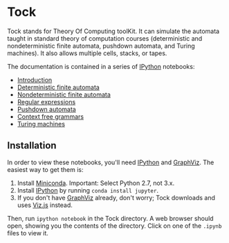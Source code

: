 Tock
====

Tock stands for Theory Of Computing toolKit. It can simulate the
automata taught in standard theory of computation courses
(deterministic and nondeterministic finite automata, pushdown
automata, and Turing machines). It also allows multiple cells, stacks,
or tapes.

The documentation is contained in a series of [IPython] notebooks:

- [Introduction](Introduction.ipynb)
- [Deterministic finite automata](DFAs.ipynb)
- [Nondeterministic finite automata](NFAs.ipynb)
- [Regular expressions](Regexps.ipynb)
- [Pushdown automata](PDAs.ipynb)
- [Context free grammars](CFGs.ipynb)
- [Turing machines](TMs.ipynb)

Installation
------------

In order to view these notebooks, you'll need [IPython] and
[GraphViz]. The easiest way to get them is:

1. Install [Miniconda]. Important: Select Python 2.7, not 3.x.
2. Install [IPython] by running `conda install jupyter`.
3. If you don't have [GraphViz] already, don't worry; Tock downloads
   and uses [Viz.js] instead.

Then, run `ipython notebook` in the Tock directory. A web browser
should open, showing you the contents of the directory. Click on one
of the `.ipynb` files to view it.

[IPython]: http://ipython.org
[Miniconda]: http://conda.pydata.org/miniconda.html
[Graphviz]: http://www.graphviz.org
[Viz.js]: http://github.com/mdaines/viz.js/
